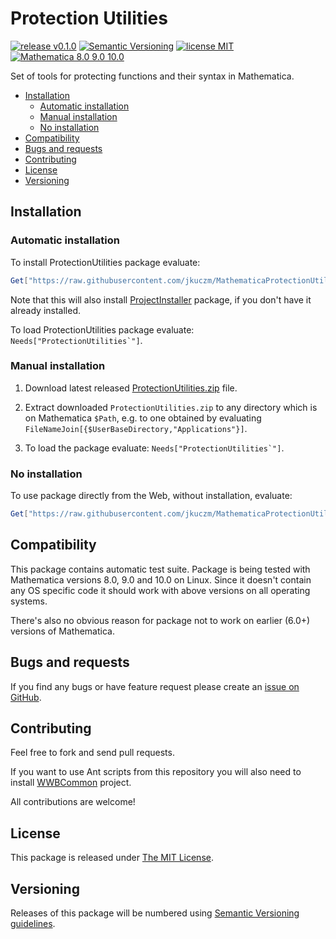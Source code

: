 # Protection Utilities

[![release v0.1.0](http://img.shields.io/badge/release-v0.1.0-orange.svg)](https://github.com/jkuczm/MathematicaProtectionUtilities/releases/latest)
[![Semantic Versioning](http://jkuczm.github.io/media/images/SemVer-2.0.0-brightgreen.svg)](http://semver.org/spec/v2.0.0.html)
[![license MIT](http://jkuczm.github.io/media/images/license-MIT-blue.svg)](https://github.com/jkuczm/MathematicaProtectionUtilities/blob/master/LICENSE)
[![Mathematica 8.0 9.0 10.0](http://jkuczm.github.io/media/images/Mathematica-8.0_9.0_10.0-brightgreen.svg)](#compatibility)


Set of tools for protecting functions and their syntax in Mathematica.


* [Installation](#installation)
    * [Automatic installation](#automatic-installation)
    * [Manual installation](#manual-installation)
    * [No installation](#no-installation)
* [Compatibility](#compatibility)
* [Bugs and requests](#bugs-and-requests)
* [Contributing](#contributing)
* [License](#license)
* [Versioning](#versioning)



## Installation


### Automatic installation

To install ProtectionUtilities package evaluate:
```Mathematica
Get["https://raw.githubusercontent.com/jkuczm/MathematicaProtectionUtilities/master/BootstrapInstall.m"]
```

Note that this will also install
[ProjectInstaller](https://github.com/lshifr/ProjectInstaller) package, if you
don't have it already installed.

To load ProtectionUtilities package evaluate: ``Needs["ProtectionUtilities`"]``.


### Manual installation

1. Download latest released
   [ProtectionUtilities.zip](https://github.com/jkuczm/MathematicaProtectionUtilities/releases/download/v0.1.0/ProtectionUtilities.zip)
   file.

2. Extract downloaded `ProtectionUtilities.zip` to any directory which is on
   Mathematica `$Path`, e.g. to one obtained by evaluating
   `FileNameJoin[{$UserBaseDirectory,"Applications"}]`.


3. To load the package evaluate: ``Needs["ProtectionUtilities`"]``.


### No installation

To use package directly from the Web, without installation, evaluate:
```Mathematica
Get["https://raw.githubusercontent.com/jkuczm/MathematicaProtectionUtilities/master/ProtectionUtilities/ProtectionUtilities.m"]
```



## Compatibility

This package contains automatic test suite. Package is being tested with
Mathematica versions 8.0, 9.0 and 10.0 on Linux. Since it doesn't contain any
OS specific code it should work with above versions on all operating systems.

There's also no obvious reason for package not to work on earlier (6.0+)
versions of Mathematica.



## Bugs and requests

If you find any bugs or have feature request please create an
[issue on GitHub](https://github.com/jkuczm/MathematicaProtectionUtilities/issues).



## Contributing

Feel free to fork and send pull requests.

If you want to use Ant scripts from this repository you will also need to
install [WWBCommon](https://github.com/jkuczm/WWBCommon) project.

All contributions are welcome!



## License

This package is released under
[The MIT License](https://github.com/jkuczm/MathematicaProtectionUtilities/blob/master/LICENSE).



## Versioning

Releases of this package will be numbered using
[Semantic Versioning guidelines](http://semver.org/).
